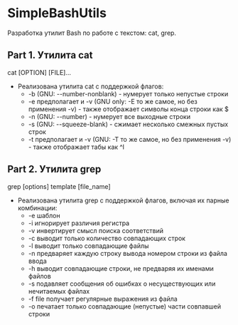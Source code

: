 # SimpleBashUtils

Разработка утилит Bash по работе с текстом: cat, grep.

## Part 1. Утилита cat

cat [OPTION] [FILE]...

- Реализована утилита cat с поддержкой флагов:
  - -b (GNU: --number-nonblank) - нумерует только непустые строки
  - -e предполагает и -v (GNU only: -E то же самое, но без применения -v) - также отображает символы конца строки как $
  - -n (GNU: --number) - нумерует все выходные строки
  - -s (GNU: --squeeze-blank) - сжимает несколько смежных пустых строк
  - -t предполагает и -v (GNU: -T то же самое, но без применения -v) - также отображает табы как ^I


## Part 2. Утилита grep

grep [options] template [file_name]

- Реализована утилита grep с поддержкой флагов, включая их парные комбинации:
  - -e шаблон
  - -i игнорирует различия регистра
  - -v инвертирует смысл поиска соответствий
  - -c выводит только количество совпадающих строк
  - -l выводит только совпадающие файлы
  - -n предваряет каждую строку вывода номером строки из файла ввода
  - -h выводит совпадающие строки, не предваряя их именами файлов
  - -s подавляет сообщения об ошибках о несуществующих или нечитаемых файлах
  - -f file получает регулярные выражения из файла
  - -o печатает только совпадающие (непустые) части совпавшей строки
